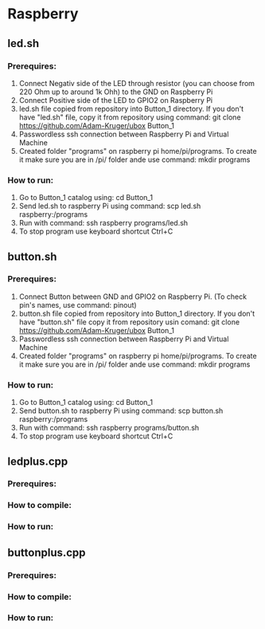 # Raspberry

## led.sh

### Prerequires:
  1. Connect Negativ side of the LED through resistor (you can choose from 220 Ohm up to around 1k Ohh) to the GND on Raspberry Pi
  2. Connect Positive side of the LED to GPIO2 on Raspberry Pi 
  3. led.sh file copied from repository into Button_1 directory. If you don't have "led.sh" file, copy it from repository using command: git clone https://github.com/Adam-Kruger/ubox Button_1
  4. Passwordless ssh connection between Raspberry Pi and Virtual Machine
  5. Created folder "programs" on raspberry pi home/pi/programs. To create it make sure you are in /pi/ folder ande use command: mkdir programs
### How to run:
  1. Go to Button_1 catalog using: cd Button_1
  2. Send led.sh to raspberry Pi using command: scp led.sh raspberry:/programs
  3. Run with command: ssh raspberry programs/led.sh
  4. To stop program use keyboard shortcut Ctrl+C
  
  
## button.sh

### Prerequires:
  1. Connect Button between GND and GPIO2 on Raspberry Pi. (To check pin's names, use command: pinout)
  2. button.sh file copied from repository into Button_1 directory. If you don't have "button.sh" file copy it from repository usin comand: git clone https://github.com/Adam-Kruger/ubox Button_1
  3. Passwordless ssh connection between Raspberry Pi and Virtual Machine
  4. Created folder "programs" on raspberry pi home/pi/programs. To create it make sure you are in /pi/ folder ande use command: mkdir programs
### How to run:
  1. Go to Button_1 catalog using: cd Button_1
  2. Send button.sh to raspberry Pi using command: scp button.sh raspberry:/programs
  3. Run with command: ssh raspberry programs/button.sh
  4. To stop program use keyboard shortcut Ctrl+C

## ledplus.cpp
### Prerequires:
### How to compile:
### How to run:

## buttonplus.cpp
### Prerequires:
### How to compile:
### How to run:
